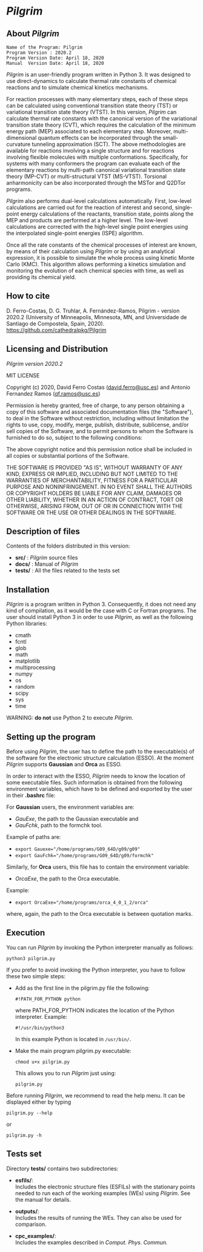 # _Pilgrim_

## About _Pilgrim_

    Name of the Program: Pilgrim
    Program Version : 2020.2
    Program Version Date: April 18, 2020
    Manual  Version Date: April 18, 2020

_Pilgrim_ is an user-friendly program written in Python 3.
It was designed to use direct-dynamics to calculate thermal rate constants of 
chemical reactions and to simulate chemical kinetics mechanisms.

For reaction processes with many elementary steps, each of these steps can be 
calculated using conventional transition state theory (TST) or variational transition 
state theory (VTST). In this version, _Pilgrim_ can calculate thermal rate constants 
with the canonical version of the variational transition state theory (CVT), 
which requires the calculation of the minimum energy path (MEP) associated to each elementary step.
Moreover, multi-dimensional quantum effects can be incorporated through the 
small-curvature tunneling approximation (SCT). 
The above methodologies are available for reactions involving a single 
structure and for reactions involving flexible molecules with multiple conformations. 
Specifically, for systems with many conformers the program can evaluate each of 
the elementary reactions by multi-path canonical variational transition 
state theory (MP-CVT) or multi-structural VTST (MS-VTST). 
Torsional anharmonicity can be also incorporated through the MSTor and Q2DTor programs.

_Pilgrim_ also performs dual-level calculations automatically. 
First, low-level calculations are carried out for the reaction of interest and second, 
single-point energy calculations of the reactants, transition state, points along the MEP 
and products are performed at a higher level. 
The low-level calculations are corrected with the high-level single point energies 
using the interpolated single-point energies (ISPE) algorithm. 

Once all the rate constants of the chemical processes of interest are known, 
by means of their calculation using _Pilgrim_ or by using an analytical expression, 
it is possible to simulate the whole process using kinetic Monte Carlo (KMC). 
This algorithm allows performing a kinetics simulation and monitoring the evolution 
of each chemical species with time, as well as providing its chemical yield. 


## How to cite

D. Ferro-Costas, D. G. Truhlar, A. Fernández-Ramos, Pilgrim - version 2020.2
(University of Minneapolis, Minnesota, MN, and Universidade de Santiago
de Compostela, Spain, 2020). https://github.com/cathedralpkg/Pilgrim


## Licensing and Distribution 

_Pilgrim version 2020.2_

MIT LICENSE

Copyright (c) 2020, David Ferro Costas (david.ferro@usc.es) and Antonio Fernandez Ramos (qf.ramos@usc.es)

Permission is hereby granted, free of charge, to any person obtaining a copy
of this software and associated documentation files (the "Software"),
to deal in the Software without restriction, including without limitation
the rights to use, copy, modify, merge, publish, distribute, sublicense,
and/or sell copies of the Software, and to permit persons to whom the Software
is furnished to do so, subject to the following conditions:

The above copyright notice and this permission notice shall be included
in all copies or substantial portions of the Software.

THE SOFTWARE IS PROVIDED "AS IS", WITHOUT WARRANTY OF ANY KIND, EXPRESS
OR IMPLIED, INCLUDING BUT NOT LIMITED TO THE WARRANTIES OF MERCHANTABILITY,
FITNESS FOR A PARTICULAR PURPOSE AND NONINFRINGEMENT. IN NO EVENT SHALL
THE AUTHORS OR COPYRIGHT HOLDERS BE LIABLE FOR ANY CLAIM, DAMAGES OR
OTHER LIABILITY, WHETHER IN AN ACTION OF CONTRACT, TORT OR OTHERWISE,
ARISING FROM, OUT OF OR IN CONNECTION WITH THE SOFTWARE OR THE USE OR
OTHER DEALINGS IN THE SOFTWARE.


## Description of files

 Contents of the folders distributed in this version:
  - **src/**       : _Pilgrim_ source files
  - **docs/**      : Manual of _Pilgrim_
  - **tests/**     : All the files related to the tests set
        

## Installation

_Pilgrim_ is a program written in Python 3. Consequently, it does not need any kind 
of compilation, as it would be the case with C or Fortran programs.
The user should install Python 3 in order to use _Pilgrim_, 
as well as the following Python libraries:
   - cmath
   - fcntl
   - glob
   - math
   - matplotlib
   - multiprocessing
   - numpy
   - os
   - random
   - scipy
   - sys
   - time

WARNING: __do not__ use Python 2 to execute _Pilgrim_.


## Setting up the program

Before using _Pilgrim_, the user has to define the path to the executable(s) of the 
software for the electronic structure calculation (ESSO).
At the moment _Pilgrim_ supports __Gaussian__ and __Orca__ as ESSO.

In order to interact with the ESSO, _Pilgrim_ needs to know the location of some executable files. 
Such information is obtained from the following environment variables, which have to be 
defined and exported by the user in their __.bashrc__ file:

For __Gaussian__ users, the environment variables are:

  - _GauExe_, the path to the Gaussian executable and
  - _GauFchk_, path to the formchk tool.

Example of paths are:

  - ```export Gauexe="/home/programs/G09_64D/g09/g09"``` 
  - ```export GauFchk="/home/programs/G09_64D/g09/formchk"```  

Similarly, for __Orca__ users, this file has to contain the environment variable:

  - _OrcaExe_, the path to the Orca executable.

Example:

  - ```export OrcaExe="/home/programs/orca_4_0_1_2/orca"```  

where, again, the path to the Orca executable is between quotation marks. 


## Execution

You can run _Pilgrim_ by invoking the Python interpreter manually as follows:

```python3 pilgrim.py```

If you prefer to avoid invoking the Python interpreter, you have to follow these two simple steps:

  - Add as the first line in the pilgrim.py file the following:

    ```#!PATH_FOR_PYTHON python```

    where PATH_FOR_PYTHON indicates the location of the Python interpreter.
    Example:

    ```#!/usr/bin/python3```

    In this example Python is located in `/usr/bin/`.

  - Make the main program pilgrim.py executable:

    ```chmod u+x pilgrim.py```

    This allows you to run _Pilgrim_ just using:

    ```pilgrim.py```

Before running _Pilgrim_, we recommend to read the help menu. It can be displayed either by typing

```pilgrim.py --help```

or

```pilgrim.py -h```

## Tests set

Directory __tests/__ contains two subdirectories:

  - __esfils/__:   
    Includes the electronic structure files (ESFILs) with the 
    stationary points needed to run each of the working examples (WEs) 
    using _Pilgrim_. See the manual for details.
     
  - __outputs/__:   
    Includes the results of running the WEs. They can also be used
    for comparison.

  - __cpc_examples/__:   
    Includes the examples described in _Comput. Phys. Commun._

                                                            

